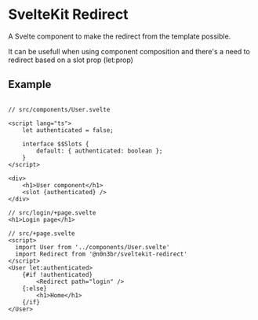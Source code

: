 # SvelteKit Redirect

A Svelte component to make the redirect from the template possible.

It can be usefull when using component composition and there's a need to redirect based on a slot prop (let:prop)

## Example

```svelte

// src/components/User.svelte

<script lang="ts">
	let authenticated = false;

	interface $$Slots {
		default: { authenticated: boolean };
	}
</script>

<div>
	<h1>User component</h1>
	<slot {authenticated} />
</div>

// src/login/+page.svelte
<h1>Login page</h1>

// src/+page.svelte
<script>
  import User from '../components/User.svelte'
  import Redirect from '@n0n3br/sveltekit-redirect'
</script>
<User let:authenticated>
	{#if !authenticated}
		<Redirect path="login" />
	{:else}
		<h1>Home</h1>
	{/if}
</User>
```
